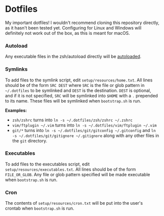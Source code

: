 # Dotfiles
My important dotfiles! I wouldn't recommend cloning this repository directly, as it hasn't been tested yet. Configuring for Linux and Windows will definitely not work out of the box, as this is meant for macOS.


### Autoload
Any executable files in the zsh/autoload directly will be [autoloaded](https://zsh.sourceforge.io/Doc/Release/Functions.html#Autoloading-Functions).


### Symlinks
To add files to the symlink script, edit `setup/resources/home.txt`. All lines should be of the form `SRC DEST` where `SRC` is the file or glob pattern in `~/.dotfiles` to be symlinked and `DEST` is the destination. `DEST` is optional, and if it is not specified, `SRC` will be symlinked into `$HOME` with a `.` prepended to its name. These files will be symlinked when `bootstrap.sh` is run.

**Examples:**
- `zsh/zshrc` turns into `ln -s ~/.dotfiles/zsh/zshrc ~/.zshrc`
- `vim/ftplugin ~/.vim` turns into `ln -s ~/.dotfiles/vim/ftplugin ~/.vim`
- `git/*` turns into `ln -s ~/.dotfiles/git/gitconfig ~/.gitconfig` and `ln -s ~/.dotfiles/git/gitignore ~/.gitignore` along with any other files in the `git` directory.


### Executables
To add files to the executables script, edit `setup/resources/executables.txt`. All lines should be of the form `FILE_OR_GLOB`. Any file or glob pattern specified will be made executable when `bootstrap.sh` is run.


### Cron
The contents of `setup/resources/cron.txt` will be put into the user's crontab when `bootstrap.sh` is run.
